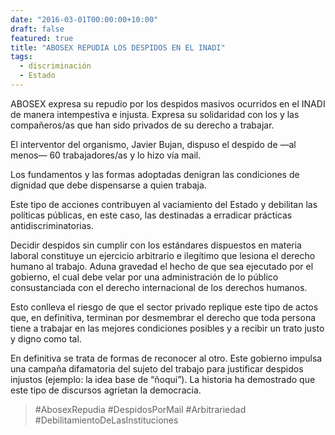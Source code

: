 ```yaml
---
date: "2016-03-01T00:00:00+10:00"
draft: false
featured: true
title: "ABOSEX REPUDIA LOS DESPIDOS EN EL INADI"
tags:
  - discriminación
  - Estado
---
```


ABOSEX expresa su repudio por los despidos masivos ocurridos en el INADI de manera intempestiva e injusta. Expresa su solidaridad con los y las compañeros/as que han sido privados de su derecho a trabajar.

El interventor del organismo,  Javier Bujan, dispuso el despido de —al menos— 60 trabajadores/as y lo hizo vía mail.

Los fundamentos y las formas adoptadas denigran las condiciones de dignidad que debe dispensarse a quien trabaja.

Este tipo de acciones contribuyen al vaciamiento del Estado y debilitan las políticas públicas, en este caso, las destinadas a erradicar prácticas antidiscriminatorias.

Decidir despidos sin cumplir con los estándares dispuestos en materia laboral constituye un ejercicio arbitrario e ilegítimo que lesiona el derecho humano al trabajo. Aduna gravedad el hecho de que sea ejecutado por el gobierno, el cual debe velar por una administración de lo público consustanciada con el derecho internacional de los derechos humanos.

Esto conlleva el riesgo de que el sector privado replique este tipo de actos que, en definitiva, terminan por desmembrar el derecho que toda persona tiene a trabajar en las mejores condiciones posibles y a recibir un trato justo y digno como tal.

En definitiva se trata de formas de reconocer al otro. Este gobierno impulsa una campaña difamatoria del sujeto del trabajo para justificar despidos injustos (ejemplo: la idea base de “ñoqui”). La historia ha demostrado que este tipo de discursos agrietan la democracia.

> #AbosexRepudia #DespidosPorMail #Arbitrariedad #DebilitamientoDeLasInstituciones